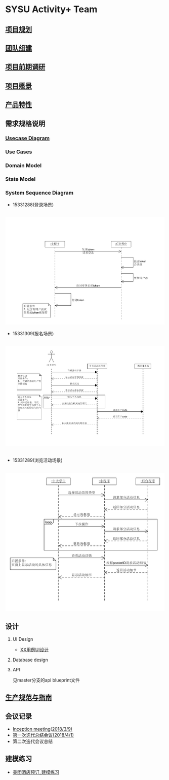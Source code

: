 # SYSU Activity+ Team

## [项目规划](01_About.md)

## [团队组建](02_Team_Profile.md)

## [项目前期调研](03_Investigation.md)

## [项目愿景](04_Vision.md)

## [产品特性](05_Product_Backlog.md)

## 需求规格说明

### [Usecase Diagram](10_Usecase_Diagram.md)

### Use Cases

### Domain Model

### State Model

### System Sequence Diagram

- 15331288(登录场景)

    ![txz](pic/txz_ssd.png)
- 15331309(报名场景)

    ![wzj](pic/wzj_ssd.png)
    
- 15331289(浏览活动场景)

    ![twy](pic/twy_ssd.png)
## 设计

1. UI Design

    - [XX用例UI设计](09_UI-Design_for_some_usecases.md)

2. Database design

3. API

    见master分支的api blueprint文件

## [生产规范与指南](08_规范.md)

## 会议记录

- [Inception meeting(2018/3/9)](06_Inception_meeting-20180309.md)
- [第一次迭代总结会议(2018/4/1)](07_Iter-1_Meeting-20180401.md)
- 第二次迭代会议总结

## 建模练习
- [美团酒店预订_建模练习](11_MeiTuan_ReserveHotel_Documentation_Practice.md)

